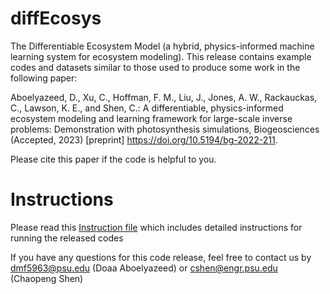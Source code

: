 # diffEcosys
The Differentiable Ecosystem Model (a hybrid, physics-informed machine learning system for ecosystem modeling). 
This release contains example codes and datasets similar to those used to produce some work in the following paper:

Aboelyazeed, D., Xu, C., Hoffman, F. M., Liu, J., Jones, A. W., Rackauckas, C., Lawson, K. E., and Shen, C.: A differentiable, physics-informed ecosystem modeling and learning framework for large-scale inverse problems: Demonstration with photosynthesis simulations, Biogeosciences (Accepted, 2023) [preprint] https://doi.org/10.5194/bg-2022-211.

Please cite this paper if the code is helpful to you.

# Instructions
Please read this [Instruction file](https://github.com/hydroPKDN/diffEcosys/blob/main/Instructions_README.pdf) which includes detailed instructions for running the released codes

If you have any questions for this code release, feel free to contact us by dmf5963@psu.edu (Doaa Aboelyazeed) or cshen@engr.psu.edu (Chaopeng Shen)
